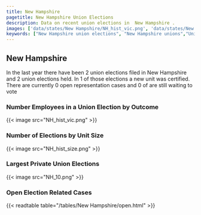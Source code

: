 ```yaml
---
title: New Hampshire
pagetitle: New Hampshire Union Elections
description: Data on recent union elections in  New Hampshire .
images: ['data/states/New Hampshire/NH_hist_vic.png', 'data/states/New Hampshire/NH_hist_size.png', 'data/states/New Hampshire/NH_10.png']
keywords: ["New Hampshire union elections", "New Hampshire unions","Union elections"]
---
```

##  New Hampshire

In the last year there have been 2 union elections filed in New Hampshire and 2 union elections held. In 1 of those elections a new unit was certified. There are currently 0 open representation cases and 0 of are still waiting to vote

### Number Employees in a Union Election by Outcome
{{< image src="NH_hist_vic.png" >}}

### Number of Elections by Unit Size
{{< image src="NH_hist_size.png" >}}

### Largest Private Union Elections
{{< image src="NH_10.png" >}}

### Open Election Related Cases
{{< readtable table="/tables/New Hampshire/open.html" >}}

